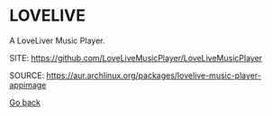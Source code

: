 # LOVELIVE

 A LoveLiver Music Player.

 SITE: https://github.com/LoveLiveMusicPlayer/LoveLiveMusicPlayer

 SOURCE: https://aur.archlinux.org/packages/lovelive-music-player-appimage

 [Go back](https://portable-linux-apps.github.io/apps.html)
